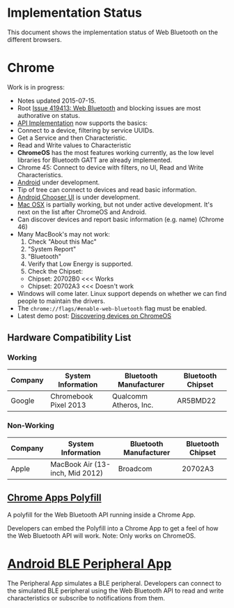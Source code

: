 # Implementation Status
This document shows the implementation status of Web Bluetooth on the
different browsers.

# Chrome
Work is in progress:
* Notes updated 2015-07-15.
* Root [Issue 419413: Web Bluetooth](https://code.google.com/p/chromium/issues/detail?id=419413) and blocking issues are most authorative on status.
* [API Implementation](https://code.google.com/p/chromium/issues/detail?id=420275) now supports the basics:
 * Connect to a device, filtering by service UUIDs.
 * Get a Service and then Characteristic.
 * Read and Write values to Characteristic
* __ChromeOS__ has the most features working currently, as the low level libraries for Bluetooth GATT are already implemented.
 * Chrome 45: Connect to device with filters, no UI, Read and Write Characteristics.
* [Android](https://code.google.com/p/chromium/issues/detail?id=471536) under development.
 * Tip of tree can connect to devices and read basic information. 
 * [Android Chooser UI](https://code.google.com/p/chromium/issues/detail?id=498016) is under development.
* [Mac OSX](https://code.google.com/p/chromium/issues/detail?id=364359) is partially working, but not under active development. It's next on the list after ChromeOS and Android.
 * Can discover devices and report basic information (e.g. name) (Chrome 46)
 * Many MacBook's may not work:
    1. Check "About this Mac"
    2. "System Report"
    3. "Bluetooth"
    4. Verify that Low Energy is supported.
    5. Check the Chipset:
      * Chipset: 20702B0 <<< Works
      * Chipset: 20702A3 <<< Doesn't work
* Windows will come later. Linux support depends on whether we can find people to maintain the drivers.
* The `chrome://flags/#enable-web-bluetooth` flag must be enabled.
* Latest demo post: [Discovering devices on ChromeOS](https://www.w3.org/community/web-bluetooth/2015/01/07/first-chromium-demo/)

## Hardware Compatibility List

### Working

Company | System Information | Bluetooth Manufacturer | Bluetooth Chipset
------- | ------------------ | ---------------------- | -----------------
Google | Chromebook Pixel 2013 | Qualcomm Atheros, Inc. | AR5BMD22

### Non-Working

Company | System Information | Bluetooth Manufacturer | Bluetooth Chipset
------- | ------------------ | ---------------------- | -----------------
Apple | MacBook Air (13-inch, Mid 2012) | Broadcom | 20702A3

## [Chrome Apps Polyfill](https://github.com/WebBluetoothCG/chrome-app-polyfill)
A polyfill for the Web Bluetooth API running inside a Chrome App.

Developers can embed the Polyfill into a Chrome App to get a feel of how the
Web Bluetooth API will work. Note: Only works on ChromeOS.

# [Android BLE Peripheral App](https://github.com/WebBluetoothCG/ble-test-peripheral-android)

The Peripheral App simulates a BLE peripheral. Developers can connect to
the simulated BLE peripheral using the Web Bluetooth API to read and write
characteristics or subscribe to notifications from them.
